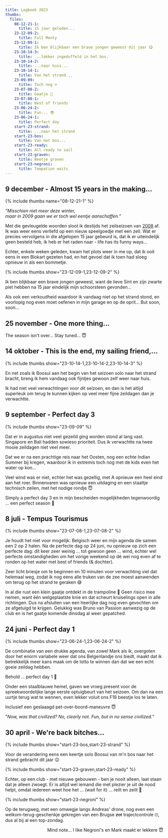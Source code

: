```yaml
---
title: Logboek 2023
thumbs:
  files:
    08-12-21-1:
      title: 15 jaar geleden...
    23-12-09-2:
      title: Full Monty
    23-12-09-1:
      title: Ik ben blijkbaar een brave jongen geweest dit jaar 😋
    23-10-14-3:
      title: ...lekker ingeduffeld in het bos.
    23-10-14-2:
      title: ...naar huis...
    23-10-14-1:
      title: Van het strand...
    23-09-09:
      title: Toch nog ☺️
    23-07-08-2:
      title: Gaatje 🥺
    23-07-08-1:
      title: Best of friends
    23-06-24-2:
      title: Fun... 😎
    23-06-24-1:
      title: Perfect day
    start-23-strand:
      title: ...naar het strand
    start-23-bos:
      title: Van het bos...
    start-23-ready:
      title: All ready to sail
    start-23-graven:
      title: Beetje graven
    start-23-negroni:
      title: Tempation waits 
---
```


## 9 december - Almost 15 years in the making...

{% include thumbs name="08-12-21-1" %}

_"Misschien niet meer deze winter,  
maar in 2009 gaan we er toch wel eentje aanschaffen."_

Met die gevleugelde woorden sloot ik destijds het zeilseizoen van [2008](Logboek_2008) af. Ik was weer eens verliefd op een nieuw speelgoedje met een zeil. Wat er precies vervolgens in die afgelopen 15 jaar gebeurd is, dat ik er uiteindelijk geen besteld heb, ik heb er het raden naar - life has its funny ways...

Echter, enkele weken geleden, kwam het plots weer in me op, dat ik ooit eens in een Blokart gezeten had, en het gevoel dat ik toen had sloeg opnieuw in als een bommetje.

{% include thumbs show="23-12-09-1,23-12-09-2" %}

Ik ben blijkbaar een brave jongen geweest, want de lieve Sint en zijn zwarte piet hebben na 15 jaar eindelijk mijn schoorsteen gevonden...

Als ook een verkoudheid waardoor ik vandaag niet op het strand stond, en voorlopig nog even moet oefenen in mijn garage en op de oprit... But soon, soon...

## 25 november - One more thing...

The season isn't over... Stay tuned... 😇

## 14 oktober - This is the end, my sailing friend,...

{% include thumbs show="23-10-14-1,23-10-14-2,23-10-14-3" %}

En net zoals ik Boosui aan het begin van het seizoen solo naar het strand bracht, breng ik hem vandaag ook fijntjes gewoon zelf weer naar huis.

Ik had niet veel verwachtingen voor dit seizoen, en dan is het altijd superleuk om terug te kunnen kijken op veel meer fijne zeildagen dan je verwachtte.

## 9 september - Perfect day 3

{% include thumbs show="23-09-09" %}

Dat er in augustus niet veel gezeild ging worden stond al lang vast. Singapore en Bali hadden sowieso prioriteit. Dus ik verwachtte na twee mooie zeildagen niet veel meer. 

Dat we er na een prachtige reis naar het Oosten, nog een echte Indian Summer bij kregen, waardoor ik in extremis toch nog met de kids even het water op kon...

Veel wind was er niet, echter het was gezellig, met A opnieuw een heel eind aan het roer. Binnenvaren was opnieuw een uitdaging en een staaltje technisch zeilen, met het nodige rondje 😇

Simply a perfect day 3 en in mijn bescheiden mogelijkheden tegenwoordig ... een perfect season 🙌

## 8 juli - Tempus Tourismus

{% include thumbs show="23-07-08-1,23-07-08-2" %}

Je houdt het niet voor mogelijk: Belgisch weer en mijn agenda die samen een 2 op 2 halen. Na de perfecte dag op 24 juni, nu opnieuw op zich een perfecte dag: dit keer zeer weinig ... tot gewoon geen ... wind, echter wel perfecte omstandigheden om het vorige weekend op dé wei nog even af te ronden op het water met best of friends (& dochter).

Zeer licht briesje om te beginnen en 10 minuten voor verwachting viel dat helemaal weg, zodat ik nog eens alle truken van de zee moest aanwenden om terug op het strand te geraken 😅

In al die rust een klein gaatje ontdekt in de trampoline 🥺 Geen risico mee nemen, want één welgeplaatste knie en dat scheurt kruiselings open in alle richtingen. Dus na afsluiten van een heerlijke dag nog even gevochten om ze afgetuigd te krijgen. Gelukkig was Bruno van Passion aanwezig op de club en is het gaatje komende dinsdag al weer gepatched.

## 24 juni - Perfect day 1

{% include thumbs show="23-06-24-1,23-06-24-2" %}

De combinatie van een drukke agenda, van zowel Mark als ik, overgoten door het enorm variabele weer dat ons Belgenlandje ons biedt, maakt dat ik betrekkelijk meer kans maak om de lotto te winnen dan dat we een echt goeie zeildag hebben.

Behold ... perfect day 1 🤘

Onder een staalblauwe hemel, gaven we vroeg present voor de spreekwoordelijke lange eerste optuigbeurt van het seizoen. Om dan na een uurtje terug wat te wennen, even lekker voluit ons F18 beestje los te laten.

Inclusief een geslaaagd pet-over-boord-maneuvre 😇

"_Now, was that civilized? No, clearly not. Fun, but in no sense civilized._"

## 30 april -  We're back bitches...

{% include thumbs show="start-23-bos,start-23-strand" %}

Voor de verandering eens een keertje solo Boosui van m'n bos naar het strand gebracht dit jaar 😉

{% include thumbs show="start-23-graven,start-23-ready" %}

Echter, op een club - met nieuwe gebouwen - ben je nooit alleen, laat staan dat je alleen zwoegt. Er is altijd wel iemand die met plezier je uit de nood helpt, omdat iedereen weet hoe het ... (wait for it) ... reilt en zeilt 🥁

{% include thumbs show="start-23-negroni" %}

Op de terugweg, met een omwegje langs Andreas' drone, nog even een welkom-terug-geschenkje gekregen van een Brugse <s>zot</s> trajectcontrole 🙄, dus al bij al een top-zondag.

<p align="right">Mind note... I like Negroni's en Mark maakt er lekkere 😇</p>
